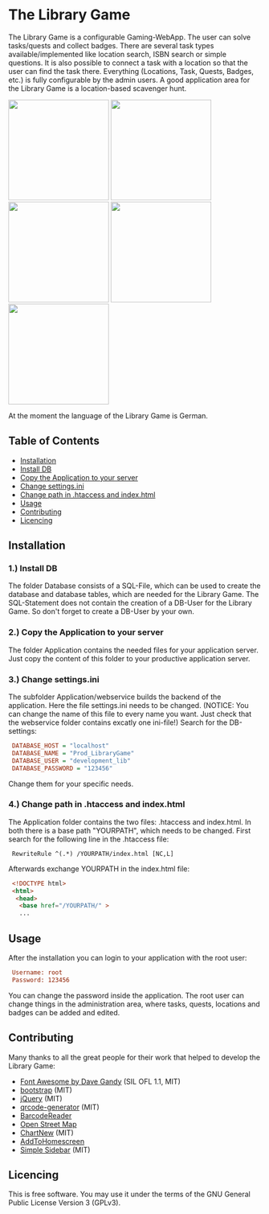 The Library Game
==============

The Library Game is a configurable Gaming-WebApp. The user can solve tasks/quests and collect badges. There are several task types available/implemented like location search, ISBN search or simple questions. It is also possible to connect a task with a location so that the user can find the task there. Everything (Locations, Task, Quests, Badges, etc.) is fully configurable by the admin users. A good application area for the Library Game is a location-based scavenger hunt.

<img src="./doc/LoggedOutScreen.png" height="200"/>
<img src="./doc/TasksOverview.png" height="200"/>
<img src="./doc/TasksSearch.png" height="200"/>
<img src="./doc/ExampleTask.png" height="200"/>
<img src="./doc/Administration.png" height="200"/>

At the moment the language of the Library Game is German.

## Table of Contents

* [Installation](#installation)
 * [Install DB](#install-db)
 * [Copy the Application to your server](#copy-the-application-to-your-server)
 * [Change settings.ini](#change-settings.ini)
 * [Change path in .htaccess and index.html](#change-path-in-.htaccess-and-index.html)
* [Usage](#usage)
* [Contributing](#contributing)
* [Licencing](#licencing)

## Installation

### 1.) Install DB

The folder Database consists of a SQL-File, which can be used to create the database and database tables, which are needed for the Library Game. The SQL-Statement does not contain the creation of a DB-User for the Library Game. So don't forget to create a DB-User by your own.

### 2.) Copy the Application to your server 

The folder Application contains the needed files for your application server. Just copy the content of this folder to your productive application server.

### 3.) Change settings.ini 

The subfolder Application/webservice builds the backend of the application. Here the file settings.ini needs to be changed. (NOTICE: You can change the name of this file to every name you want. Just check that the webservice folder contains excatly one ini-file!) Search for the DB-settings:

```ini
 DATABASE_HOST = "localhost"
 DATABASE_NAME = "Prod_LibraryGame"
 DATABASE_USER = "development_lib"
 DATABASE_PASSWORD = "123456"
```

Change them for your specific needs.

### 4.) Change path in .htaccess and index.html

The Application folder contains the two files: .htaccess and index.html.
In both there is a base path "YOURPATH", which needs to be changed. First search for the following line in the .htaccess file:

```apacheconf
 RewriteRule ^(.*) /YOURPATH/index.html [NC,L]
```

Afterwards exchange YOURPATH in the index.html file:

```html
 <!DOCTYPE html>
 <html>
  <head>
   <base href="/YOURPATH/" >
   ...
```

## Usage 

After the installation you can login to your application with the root user:

```ini
 Username: root
 Password: 123456
```

You can change the password inside the application. The root user can change things in the administration area, where tasks, quests, locations and badges can be added and edited.

## Contributing

Many thanks to all the great people for their work that helped to develop the Library Game:

* [Font Awesome by Dave Gandy](http://fontawesome.io/) (SIL OFL 1.1, MIT)
* [bootstrap](http://getbootstrap.com/) (MIT)
* [jQuery](http://jquery.com/) (MIT)
* [qrcode-generator](https://github.com/kazuhikoarase/qrcode-generator) (MIT)
* [BarcodeReader](https://github.com/EddieLa/JOB)
* [Open Street Map](https://www.openstreetmap.de/)
* [ChartNew](https://github.com/FVANCOP/ChartNew.js/) (MIT)
* [AddToHomescreen](https://github.com/cubiq/add-to-homescreen)
* [Simple Sidebar](https://github.com/BlackrockDigital/startbootstrap-simple-sidebar) (MIT)

## Licencing

This is free software. You may use it under the terms of the GNU General Public License Version 3 (GPLv3).
